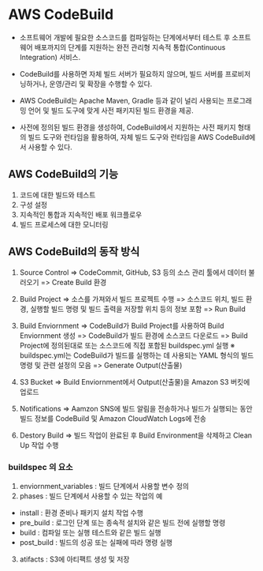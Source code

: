 # AWS CodeBuild
- 소프트웨어 개발에 필요한 소스코드를 컴파일하는 단계에서부터 테스트 후 소프트웨어 배포까지의 단계를 지원하는 완전 관리형 지속적 통합(Continuous Integration) 서비스.
- CodeBuild를 사용하면 자체 빌드 서버가 필요하지 않으며, 빌드 서버를 프로비저닝하거나, 운영/관리 및 확장을 수행할 수 있다.

- AWS CodeBuild는 Apache Maven, Gradle 등과 같이 널리 사용되는 프로그래밍 언어 및 빌드 도구에 맞게 사전 패키지된 빌드 환경을 제공.
- 사전에 정의된 빌드 환경을 생성하여, CodeBuild에서 지원하는 사전 패키지 형태의 빌드 도구와 런타임을 활용하여, 자체 빌드 도구와 런타임을 AWS CodeBuild에서 사용할 수 있다.

## AWS CodeBuild의 기능
1. 코드에 대한 빌드와 테스트
2. 구성 설정
3. 지속적인 통합과 지속적인 배포 워크플로우
4. 빌드 프로세스에 대한 모니터링

## AWS CodeBuild의 동작 방식
1. Source Control 
=> CodeCommit, GitHub, S3 등의 소스 관리 툴에서 데이터 불러오기
=> Create Build 환경

2. Build Project
=> 소스를 가져와서 빌드 프로젝트 수행
=> 소스코드 위치, 빌드 환경, 실행할 빌드 명령 및 빌드 출력을 저장할 위치 등의 정보 포함
=> Run Build

3. Build Enviornment
=> CodeBuild가 Build Project를 사용하여 Build Enviornment 생성
=> CodeBuild가 빌드 환경에 소스코드 다운로드
=> Build Project에 정의된대로 또는 소스코드에 직접 포함된 buildspec.yml 실행
※ buildspec.yml는 CodeBuild가 빌드를 실행하는 데 사용되는 YAML 형식의 빌드 명령 및 관련 설정의 모음
=> Generate Output(산출물)

4. S3 Bucket
=> Build Enviornment에서 Output(산출물)을 Amazon S3 버킷에 업로드

5. Notifications
=> Aamzon SNS에 빌드 알림을 전송하거나 빌드가 실행되는 동안 빌드 정보를 CodeBuild 및 Amazon CloudWatch Logs에 전송

6. Destory Build
=> 빌드 작업이 완료된 후 Build Environment을 삭제하고 Clean Up 작업 수행 

### buildspec 의 요소
1. enviornment_variables : 빌드 단계에서 사용할 변수 정의
2. phases : 빌드 단계에서 사용할 수 있는 작업의 예
- install : 환경 준비나 패키지 설치 작업 수행
- pre_build : 로그인 단계 또는 종속적 설치와 같은 빌드 전에 실행할 명령
- build : 컴파일 또는 실행 테스트와 같은 빌드 실행
- post_build : 빌드의 성공 또는 실패에 따라 명령 실행
3. atifacts : S3에 아티팩트 생성 및 저장

